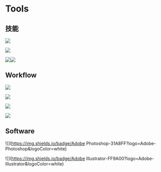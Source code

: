 # Tools

## 技能

![](https://philfan-pic.oss-cn-beijing.aliyuncs.com/web_pic/Tools__assets__index.assets__Python-14354C.svg)

![](https://philfan-pic.oss-cn-beijing.aliyuncs.com/web_pic/Tools__assets__index.assets__Node.js-43853D.svg)

![](https://philfan-pic.oss-cn-beijing.aliyuncs.com/web_pic/Tools__assets__index.assets__Dart-0175C2.svg)![](https://philfan-pic.oss-cn-beijing.aliyuncs.com/web_pic/Tools__assets__index.assets__Flutter-02569B.svg)


## Workflow
![](https://img.shields.io/badge/VSCode-007ACC?logo=visual-studio-code&logoColor=white)

![](https://philfan-pic.oss-cn-beijing.aliyuncs.com/web_pic/Tools__assets__index.assets__Markdown-000000.svg)

![](https://img.shields.io/badge/Docker-2496ED?logo=docker&logoColor=white)

![](https://img.shields.io/badge/Git-black?logo=git)

## Software

![](https://img.shields.io/badge/Adobe Photoshop-31A8FF?logo=Adobe-Photoshop&logoColor=white)

![](https://img.shields.io/badge/Adobe Illustrator-FF9A00?logo=Adobe-Illustrator&logoColor=white)